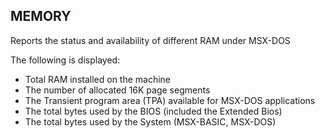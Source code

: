 ## MEMORY

Reports the status and availability of different RAM under MSX-DOS

The following is displayed:
* Total RAM installed on the machine
* The number of allocated 16K page segments
* The Transient program area (TPA) available for MSX-DOS applications
* The total bytes used by the BIOS (included the Extended Bios)
* The total bytes used by the System (MSX-BASIC, MSX-DOS)
